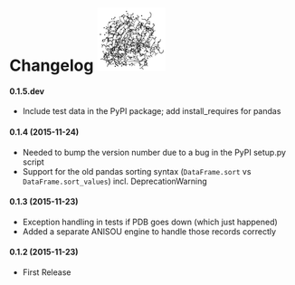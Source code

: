 # Changelog ![](img/logos/3eiy_120.png)

#### 0.1.5.dev

- Include test data in the PyPI package; add install_requires for pandas

#### 0.1.4 (2015-11-24)

- Needed to bump the version number due to a bug in the PyPI setup.py script
- Support for the old pandas sorting syntax (`DataFrame.sort` vs `DataFrame.sort_values`) incl. DeprecationWarning

#### 0.1.3 (2015-11-23)

- Exception handling in tests if PDB goes down (which just happened)
- Added a separate ANISOU engine to handle those records correctly


#### 0.1.2 (2015-11-23)

- First Release
